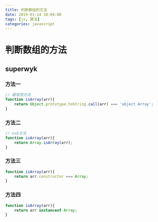 ```yaml
---
title: 判断数组的方法
date: 2019-01-14 10:04:00
tags: [js, 算法]
categories: javascript
---
```


# 判断数组的方法

## superwyk
### 方法一
```js
// 最常用方法
function isArray(arr){
    return Object.prototype.toString.call(arr) === 'object Array';
}
```

### 方法二
```js
// es6方法
function isArray(arr){
    return Array.isArray(arr);
}
```

### 方法三
```js
function isArray(arr){
    return arr.constructor === Array;
}
```

### 方法四
```js
function isArray(arr){
    return arr instanceof Array;
}
```